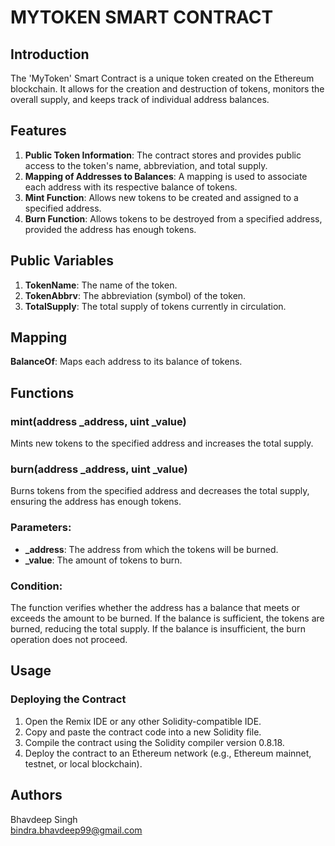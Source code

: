 <h1>MYTOKEN SMART CONTRACT</h1>

<h2>Introduction</h2>
<p>
    
   The 'MyToken' Smart Contract is a unique token created on the Ethereum blockchain. It allows for the creation and destruction of tokens, monitors the overall supply, and keeps track of individual address balances.

</p>

<h2>Features</h2>
<ol>
    <li><b>Public Token Information</b>: The contract stores and provides public access to the token's name, abbreviation, and total supply.</li>
    <li><b>Mapping of Addresses to Balances</b>: A mapping is used to associate each address with its respective balance of tokens.</li>
    <li><b>Mint Function</b>: Allows new tokens to be created and assigned to a specified address.</li>
    <li><b>Burn Function</b>: Allows tokens to be destroyed from a specified address, provided the address has enough tokens.</li>
</ol>

<h2>Public Variables</h2>
<ol>
    <li><b>TokenName</b>: The name of the token.</li>
    <li><b>TokenAbbrv</b>: The abbreviation (symbol) of the token.</li>
    <li><b>TotalSupply</b>: The total supply of tokens currently in circulation.</li>
</ol>

<h2>Mapping</h2>
<p><b>BalanceOf</b>: Maps each address to its balance of tokens.</p>

<h2>Functions</h2>
<h3>mint(address _address, uint _value)</h3>
<p>
    Mints new tokens to the specified address and increases the total supply.
</p>

<h3>burn(address _address, uint _value)</h3>
<p>
    Burns tokens from the specified address and decreases the total supply, ensuring the address has enough tokens.
</p>

<h3>Parameters:</h3>
<ul>
    <li><b>_address</b>: The address from which the tokens will be burned.</li>
    <li><b>_value</b>: The amount of tokens to burn.</li>
</ul>

<h3>Condition:</h3>
<p>
    The function verifies whether the address has a balance that meets or exceeds the amount to be burned. 
    If the balance is sufficient, the tokens are burned, reducing the total supply. 
    If the balance is insufficient, the burn operation does not proceed.
</p>

<h2>Usage</h2>
<h3>Deploying the Contract</h3>
<ol>
    <li>Open the Remix IDE or any other Solidity-compatible IDE.</li>
    <li>Copy and paste the contract code into a new Solidity file.</li>
    <li>Compile the contract using the Solidity compiler version 0.8.18.</li>
    <li>Deploy the contract to an Ethereum network (e.g., Ethereum mainnet, testnet, or local blockchain).</li>
</ol>
<h2>Authors</h2>

Bhavdeep Singh
<br>bindra.bhavdeep99@gmail.com</br>
</body>
</html>
